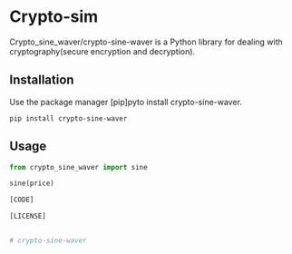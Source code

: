 # Crypto-sim

Crypto_sine_waver/crypto-sine-waver is a Python library for dealing with cryptography(secure encryption and decryption).

## Installation

Use the package manager [pip]pyto install crypto-sine-waver.

```
pip install crypto-sine-waver
```

## Usage

```python
from crypto_sine_waver import sine

sine(price)

[CODE]

[LICENSE]


# crypto-sine-waver
